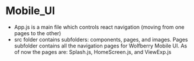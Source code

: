 # Mobile_UI

* App.js is a main file which controls react navigation (moving from one pages to the other)
* src folder contains subfolders: components, pages, and images. Pages subfolder contains all the navigation pages for Wolfberry Mobile UI. As of now the pages are: Splash.js, HomeScreen.js, and ViewExp.js
